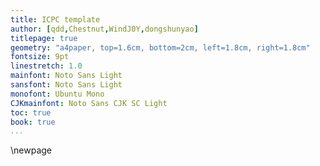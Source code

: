 ```yaml
---
title: ICPC template
author: [qdd,Chestnut,WindJ0Y,dongshunyao]
titlepage: true
geometry: "a4paper, top=1.6cm, bottom=2cm, left=1.8cm, right=1.8cm"
fontsize: 9pt
linestretch: 1.0
mainfont: Noto Sans Light
sansfont: Noto Sans Light
monofont: Ubuntu Mono
CJKmainfont: Noto Sans CJK SC Light
toc: true
book: true
...
```


\newpage
